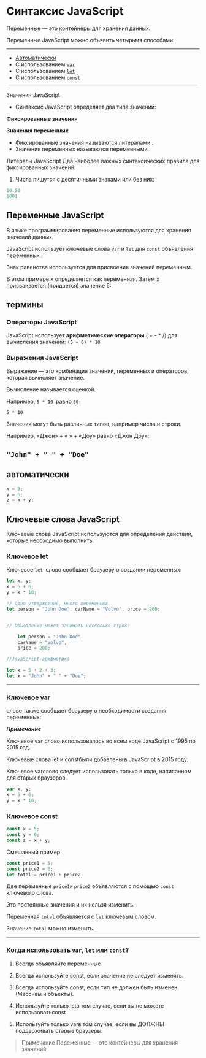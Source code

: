 # Синтаксис JavaScript

Переменные — это контейнеры для хранения данных.

Переменные JavaScript можно объявить четырьмя способами:

---
* [Автоматически](#avto) 
* С использованием [`var`](#var)
* С использованием [`let`](#let)
* С использованием [`const`](#const)
---

Значения JavaScript
* Синтаксис JavaScript определяет два типа значений:

**Фиксированные значения**

**Значения переменных**

* Фиксированные значения называются литералами .
* Значения переменных называются переменными .

Литералы JavaScript
Два наиболее важных синтаксических правила для фиксированных значений:

1. Числа пишутся с десятичными знаками или без них:
```js
10.50
1001
```
## Переменные JavaScript
В языке программирования переменные используются для хранения значений данных.

JavaScript использует ключевые слова `var` и `let` для `const` объявления переменных .

Знак равенства используется для присвоения значений переменным.

В этом примере x определяется как переменная. Затем x присваивается (придается) значение 6:

## термины

### Операторы JavaScript
JavaScript использует **арифметические операторы** ( + - * /) для вычисления значений:
`(5 + 6) * 10`

### Выражения JavaScript
Выражение — это комбинация значений, переменных и операторов, которая вычисляет значение.

Вычисление называется оценкой.

Например, `5 * 10 `равно `50:`

`5 * 10`

Значения могут быть различных типов, например числа и строки.

Например, «Джон» + « » + «Доу» равно «Джон Доу»:

`"John" + " " + "Doe"`
---
## <a id="avto">автоматически</a>
```js 
x = 5;
y = 6;
z = x + y;
```
## Ключевые слова JavaScript
Ключевые слова JavaScript используются для определения действий, которые необходимо выполнить.
### Ключевое <a id="let">let</a>
Ключевое `let `слово сообщает браузеру о создании переменных:
```js
let x, y;
x = 5 + 6;
y = x * 10;

// Одно утверждение, много переменных
let person = "John Doe", carName = "Volvo", price = 200;


// Объявление может занимать несколько строк:

    let person = "John Doe",
    carName = "Volvo",
    price = 200;

//JavaScript-арифметика

let x = 5 + 2 + 3;
let x = "John" + " " + "Doe";
```
---
### Ключевое <a id="var">var</a>
слово также сообщает браузеру о необходимости создания переменных:

***Примечание***

Ключевое `var` слово использовалось во всем коде JavaScript с 1995 по 2015 год.

Ключевые слова let и constбыли добавлены в JavaScript в 2015 году.

Ключевое varслово следует использовать только в коде, написанном для старых браузеров.
```js
var x, y;
x = 5 + 6;
y = x * 10;
```
### Ключевое <a id="const">const</a>

```js
const x = 5;
const y = 6;
const z = x + y;
```
Смешанный пример
```js
const price1 = 5;
const price2 = 6;
let total = price1 + price2;
```

Две переменные `price1и` `price2` объявляются с помощью `const` ключевого слова.

Это постоянные значения и их нельзя изменить.

Переменная `total` объявляется с `let` ключевым словом.

Значение `total` можно изменить.

---
### Когда использовать `var`, `let` или `const`?
1. Всегда объявляйте переменные

2. Всегда используйте const, если значение не следует изменять.

3. Всегда используйте const, если тип не должен быть изменен (Массивы и объекты).

4. Используйте только letв том случае, если вы не можете использоватьconst

5. Используйте только varв том случае, если вы ДОЛЖНЫ поддерживать старые браузеры.
>Примечание
Переменные — это контейнеры для хранения значений.